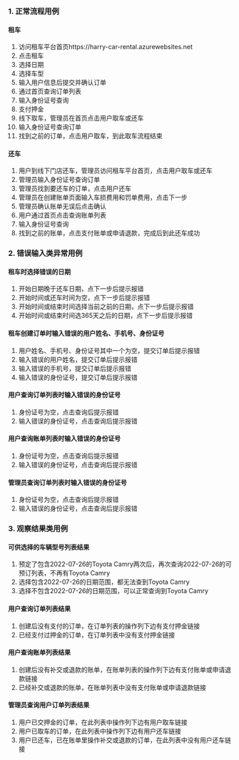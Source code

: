 ### 1. 正常流程用例
#### 租车
1. 访问租车平台首页https://harry-car-rental.azurewebsites.net
2. 点击租车
3. 选择日期
4. 选择车型
5. 输入用户信息后提交并确认订单
6. 通过首页查询订单列表
7. 输入身份证号查询
8. 支付押金
9. 线下取车，管理员在首页点击用户取车或还车
10. 输入身份证号查询订单
11. 找到之前的订单，点击用户取车，到此取车流程结束

#### 还车
1. 用户到线下门店还车，管理员访问租车平台首页，点击用户取车或还车
2. 管理员输入身份证号查询订单
3. 管理员找到要还车的订单，点击用户还车
4. 管理员在创建账单页面输入车损费用和罚单费用，点击下一步
5. 管理员确认账单无误后点击确认
6. 用户通过首页点击查询账单列表
7. 输入身份证号查询
8. 找到之前的账单，点击支付账单或申请退款，完成后到此还车成功

### 2. 错误输入类异常用例
#### 租车时选择错误的日期
1. 开始日期晚于还车日期，点下一步后提示报错
2. 开始时间或还车时间为空，点下一步后提示报错
3. 开始时间或结束时间选择当前之前的日期，点下一步后提示报错
4. 开始时间或结束时间选365天之后的日期，点下一步后提示报错

#### 租车创建订单时输入错误的用户姓名、手机号、身份证号
1. 用户姓名、手机号、身份证号其中一个为空，提交订单后提示报错
2. 输入错误的用户姓名，提交订单后提示报错
3. 输入错误的手机号，提交订单后提示报错
4. 输入错误的身份证号，提交订单后提示报错

#### 用户查询订单列表时输入错误的身份证号
1. 身份证号为空，点击查询后提示报错
2. 输入错误的身份证号，点击查询后提示报错

#### 用户查询账单列表时输入错误的身份证号
1. 身份证号为空，点击查询后提示报错
2. 输入错误的身份证号，点击查询后提示报错

#### 管理员查询订单列表时输入错误的身份证号
1. 身份证号为空，点击查询后提示报错
2. 输入错误的身份证号，点击查询后提示报错

### 3. 观察结果类用例
#### 可供选择的车辆型号列表结果
1. 预定了包含2022-07-26的Toyota Camry两次后，再次查询2022-07-26的可预订列表，不再有Toyota Camry
2. 选择包含2022-07-26的日期范围，都无法查到Toyota Camry
3. 选择不包含2022-07-26的日期范围，可以正常查询到Toyota Camry

#### 用户查询订单列表结果
1. 创建后没有支付的订单，在订单列表的操作列下边有支付押金链接
2. 已经支付过押金的订单，在订单列表中没有支付押金链接

#### 用户查询账单列表结果
1. 创建后没有补交或退款的账单，在账单列表的操作列下边有支付账单或申请退款链接
2. 已经补交或退款的账单，在账单列表中没有支付账单或申请退款链接

#### 管理员查询用户订单列表结果
1. 用户已交押金的订单，在此列表中操作列下边有用户取车链接
2. 用户已取车的订单，在此列表中操作列下边有用户还车链接
3. 用户已还车，已在账单里操作补交或退款的订单，在此列表中没有用户还车链接